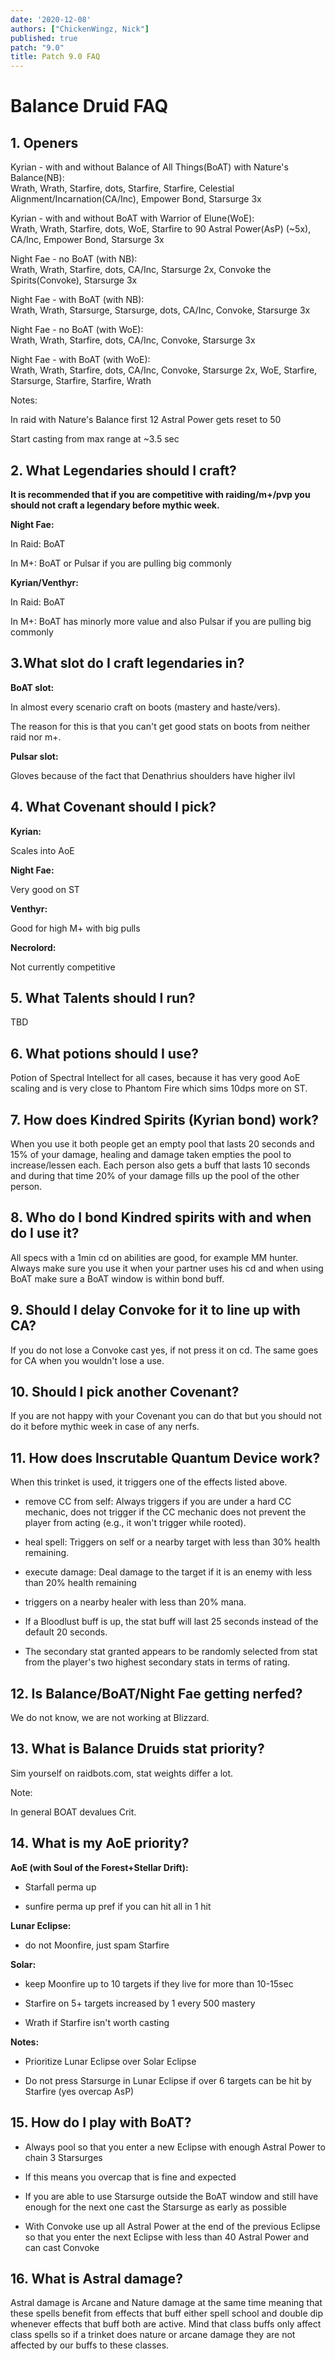 ```yaml
---
date: '2020-12-08'
authors: ["ChickenWingz, Nick"]
published: true
patch: "9.0"
title: Patch 9.0 FAQ
---
```


# Balance Druid FAQ

## 1. Openers
Kyrian - with and without Balance of All Things(BoAT) with Nature's Balance(NB):<br/> Wrath, Wrath, Starfire, dots, Starfire, Starfire, Celestial Alignment/Incarnation(CA/Inc), Empower Bond, Starsurge 3x

Kyrian - with and without BoAT with Warrior of Elune(WoE):<br/> Wrath, Wrath, Starfire, dots, WoE, Starfire to 90 Astral Power(AsP) (~5x), CA/Inc, Empower Bond, Starsurge 3x

Night Fae - no BoAT (with NB):<br/> Wrath, Wrath, Starfire, dots, CA/Inc, Starsurge 2x, Convoke the Spirits(Convoke), Starsurge 3x 

Night Fae - with BoAT (with NB):<br/> Wrath, Wrath, Starsurge, Starsurge, dots, CA/Inc, Convoke, Starsurge 3x

Night Fae - no BoAT (with WoE):<br/>Wrath, Wrath, Starfire, dots, CA/Inc, Convoke, Starsurge 3x

Night Fae - with BoAT (with WoE):<br/>Wrath, Wrath, Starfire, dots, CA/Inc, Convoke, Starsurge 2x, WoE, Starfire, Starsurge, Starfire, Starfire, Wrath 

Notes:

In raid with Nature's Balance first 12 Astral Power gets reset to 50

Start casting from max range at ~3.5 sec


## 2. What Legendaries should I craft?

**It is recommended that if you are competitive with raiding/m+/pvp you should not craft a legendary before mythic week.**

**Night Fae:**

In Raid: BoAT

In M+: BoAT or Pulsar if you are pulling big commonly

**Kyrian/Venthyr:**

In Raid: BoAT

In M+: BoAT has minorly more value and also Pulsar if you are pulling big commonly


## 3.What slot do I craft legendaries in?

**BoAT slot:**

In almost every scenario craft on boots (mastery and haste/vers).

The reason for this is that you can't get good stats on boots from neither raid nor m+.

**Pulsar slot:**

Gloves because of the fact that Denathrius shoulders have higher ilvl


## 4. What Covenant should I pick?

**Kyrian:**

Scales into AoE

**Night Fae:**

Very good on ST

**Venthyr:**

Good for high M+ with big pulls

**Necrolord:**

Not currently competitive


## 5. What Talents should I run?

TBD


## 6. What potions should I use?

Potion of Spectral Intellect for all cases, because it has very good AoE scaling and is very close to Phantom Fire which sims 10dps more on ST.


## 7. How does Kindred Spirits (Kyrian bond) work?

When you use it both people get an empty pool that lasts 20 seconds and 15% of your damage, healing and damage taken empties the pool to increase/lessen each. Each person also gets a buff that lasts 10 seconds and during that time 20% of your damage fills up the pool of the other person.


## 8. Who do I bond Kindred spirits with and when do I use it?

All specs with a 1min cd on abilities are good, for example MM hunter. Always make sure you use it when your partner uses his cd and when using BoAT make sure a BoAT window is within bond buff.


## 9. Should I delay Convoke for it to line up with CA?

If you do not lose a Convoke cast yes, if not press it on cd. The same goes for CA when you wouldn't lose a use.


## 10. Should I pick another Covenant?

If you are not happy with your Covenant you can do that but you should not do it before mythic week in case of any nerfs.


## 11. How does Inscrutable Quantum Device work?

When this trinket is used, it triggers one of the effects listed above.

- remove CC from self: Always triggers if you are under a hard CC mechanic, does not trigger if the CC mechanic does not prevent the player from acting (e.g., it won't trigger while rooted).

- heal spell: Triggers on self or a nearby target with less than 30% health remaining.

- execute damage: Deal damage to the target if it is an enemy with less than 20% health remaining 

- triggers on a nearby healer with less than 20% mana.

- If a Bloodlust buff is up, the stat buff will last 25 seconds instead of the default 20 seconds.

- The secondary stat granted appears to be randomly selected from stat from the player's two highest secondary stats in terms of rating.



## 12. Is Balance/BoAT/Night Fae getting nerfed?

We do not know, we are not working at Blizzard.


## 13. What is Balance Druids stat priority?

Sim yourself on raidbots.com, stat weights differ a lot.

Note: 

In general BOAT devalues Crit.


## 14. What is my AoE priority?

**AoE (with Soul of the Forest+Stellar Drift):**

- Starfall perma up 

- sunfire perma up pref if you can hit all in 1 hit

**Lunar Eclipse:**

- do not Moonfire, just spam Starfire

**Solar:**

- keep Moonfire up to 10 targets if they live for more than 10-15sec

- Starfire on 5+ targets increased by 1 every 500 mastery

- Wrath if Starfire isn't worth casting

**Notes:**

- Prioritize Lunar Eclipse over Solar Eclipse

- Do not press Starsurge in Lunar Eclipse if over 6 targets can be hit by Starfire (yes overcap AsP)


## 15. How do I play with BoAT?

- Always pool so that you enter a new Eclipse with enough Astral Power to chain 3 Starsurges

- If this means you overcap that is fine and expected

- If you are able to use Starsurge outside the BoAT window and still have enough for the next one cast the Starsurge as early as possible

- With Convoke use up all Astral Power at the end of the previous Eclipse so that you enter the next Eclipse with less than 40 Astral Power and can cast Convoke

## 16. What is Astral damage?

Astral damage is Arcane and Nature damage at the same time meaning that these spells benefit from effects that buff either spell school and double dip whenever effects that buff both are active. Mind that class buffs only affect class spells so if a trinket does nature or arcane damage they are not affected by our buffs to these classes.
